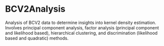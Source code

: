 # BCV2Analysis
Analysis of BCV2 data to determine insights into kernel density estimation. Involves principal component analysis, factor analysis (principal component and likelihood based), hierarchical clustering, and discrimination (likelihood based and quadratic) methods.
